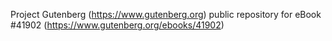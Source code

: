 Project Gutenberg (https://www.gutenberg.org) public repository for eBook #41902 (https://www.gutenberg.org/ebooks/41902)
